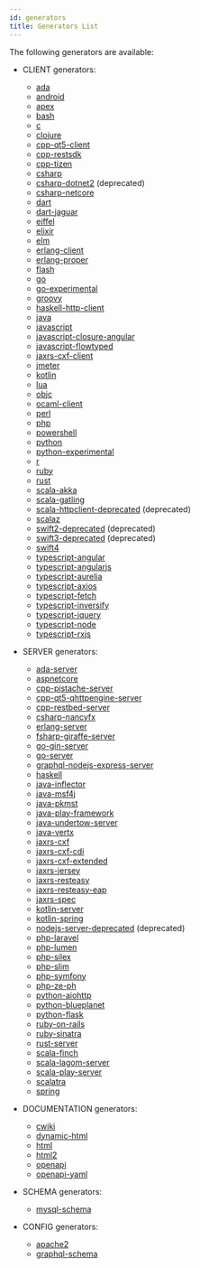 ```yaml
---
id: generators
title: Generators List
---
```


The following generators are available:

* CLIENT generators:
    - [ada](generators/ada.md)
    - [android](generators/android.md)
    - [apex](generators/apex.md)
    - [bash](generators/bash.md)
    - [c](generators/c.md)
    - [clojure](generators/clojure.md)
    - [cpp-qt5-client](generators/cpp-qt5-client.md)
    - [cpp-restsdk](generators/cpp-restsdk.md)
    - [cpp-tizen](generators/cpp-tizen.md)
    - [csharp](generators/csharp.md)
    - [csharp-dotnet2](generators/csharp-dotnet2.md) (deprecated)
    - [csharp-netcore](generators/csharp-netcore.md)
    - [dart](generators/dart.md)
    - [dart-jaguar](generators/dart-jaguar.md)
    - [eiffel](generators/eiffel.md)
    - [elixir](generators/elixir.md)
    - [elm](generators/elm.md)
    - [erlang-client](generators/erlang-client.md)
    - [erlang-proper](generators/erlang-proper.md)
    - [flash](generators/flash.md)
    - [go](generators/go.md)
    - [go-experimental](generators/go-experimental.md)
    - [groovy](generators/groovy.md)
    - [haskell-http-client](generators/haskell-http-client.md)
    - [java](generators/java.md)
    - [javascript](generators/javascript.md)
    - [javascript-closure-angular](generators/javascript-closure-angular.md)
    - [javascript-flowtyped](generators/javascript-flowtyped.md)
    - [jaxrs-cxf-client](generators/jaxrs-cxf-client.md)
    - [jmeter](generators/jmeter.md)
    - [kotlin](generators/kotlin.md)
    - [lua](generators/lua.md)
    - [objc](generators/objc.md)
    - [ocaml-client](generators/ocaml-client.md)
    - [perl](generators/perl.md)
    - [php](generators/php.md)
    - [powershell](generators/powershell.md)
    - [python](generators/python.md)
    - [python-experimental](generators/python-experimental.md)
    - [r](generators/r.md)
    - [ruby](generators/ruby.md)
    - [rust](generators/rust.md)
    - [scala-akka](generators/scala-akka.md)
    - [scala-gatling](generators/scala-gatling.md)
    - [scala-httpclient-deprecated](generators/scala-httpclient-deprecated.md) (deprecated)
    - [scalaz](generators/scalaz.md)
    - [swift2-deprecated](generators/swift2-deprecated.md) (deprecated)
    - [swift3-deprecated](generators/swift3-deprecated.md) (deprecated)
    - [swift4](generators/swift4.md)
    - [typescript-angular](generators/typescript-angular.md)
    - [typescript-angularjs](generators/typescript-angularjs.md)
    - [typescript-aurelia](generators/typescript-aurelia.md)
    - [typescript-axios](generators/typescript-axios.md)
    - [typescript-fetch](generators/typescript-fetch.md)
    - [typescript-inversify](generators/typescript-inversify.md)
    - [typescript-jquery](generators/typescript-jquery.md)
    - [typescript-node](generators/typescript-node.md)
    - [typescript-rxjs](generators/typescript-rxjs.md)


* SERVER generators:
    - [ada-server](generators/ada-server.md)
    - [aspnetcore](generators/aspnetcore.md)
    - [cpp-pistache-server](generators/cpp-pistache-server.md)
    - [cpp-qt5-qhttpengine-server](generators/cpp-qt5-qhttpengine-server.md)
    - [cpp-restbed-server](generators/cpp-restbed-server.md)
    - [csharp-nancyfx](generators/csharp-nancyfx.md)
    - [erlang-server](generators/erlang-server.md)
    - [fsharp-giraffe-server](generators/fsharp-giraffe-server.md)
    - [go-gin-server](generators/go-gin-server.md)
    - [go-server](generators/go-server.md)
    - [graphql-nodejs-express-server](generators/graphql-nodejs-express-server.md)
    - [haskell](generators/haskell.md)
    - [java-inflector](generators/java-inflector.md)
    - [java-msf4j](generators/java-msf4j.md)
    - [java-pkmst](generators/java-pkmst.md)
    - [java-play-framework](generators/java-play-framework.md)
    - [java-undertow-server](generators/java-undertow-server.md)
    - [java-vertx](generators/java-vertx.md)
    - [jaxrs-cxf](generators/jaxrs-cxf.md)
    - [jaxrs-cxf-cdi](generators/jaxrs-cxf-cdi.md)
    - [jaxrs-cxf-extended](generators/jaxrs-cxf-extended.md)
    - [jaxrs-jersey](generators/jaxrs-jersey.md)
    - [jaxrs-resteasy](generators/jaxrs-resteasy.md)
    - [jaxrs-resteasy-eap](generators/jaxrs-resteasy-eap.md)
    - [jaxrs-spec](generators/jaxrs-spec.md)
    - [kotlin-server](generators/kotlin-server.md)
    - [kotlin-spring](generators/kotlin-spring.md)
    - [nodejs-server-deprecated](generators/nodejs-server-deprecated.md) (deprecated)
    - [php-laravel](generators/php-laravel.md)
    - [php-lumen](generators/php-lumen.md)
    - [php-silex](generators/php-silex.md)
    - [php-slim](generators/php-slim.md)
    - [php-symfony](generators/php-symfony.md)
    - [php-ze-ph](generators/php-ze-ph.md)
    - [python-aiohttp](generators/python-aiohttp.md)
    - [python-blueplanet](generators/python-blueplanet.md)
    - [python-flask](generators/python-flask.md)
    - [ruby-on-rails](generators/ruby-on-rails.md)
    - [ruby-sinatra](generators/ruby-sinatra.md)
    - [rust-server](generators/rust-server.md)
    - [scala-finch](generators/scala-finch.md)
    - [scala-lagom-server](generators/scala-lagom-server.md)
    - [scala-play-server](generators/scala-play-server.md)
    - [scalatra](generators/scalatra.md)
    - [spring](generators/spring.md)


* DOCUMENTATION generators:
    - [cwiki](generators/cwiki.md)
    - [dynamic-html](generators/dynamic-html.md)
    - [html](generators/html.md)
    - [html2](generators/html2.md)
    - [openapi](generators/openapi.md)
    - [openapi-yaml](generators/openapi-yaml.md)


* SCHEMA generators:
    - [mysql-schema](generators/mysql-schema.md)


* CONFIG generators:
    - [apache2](generators/apache2.md)
    - [graphql-schema](generators/graphql-schema.md)



